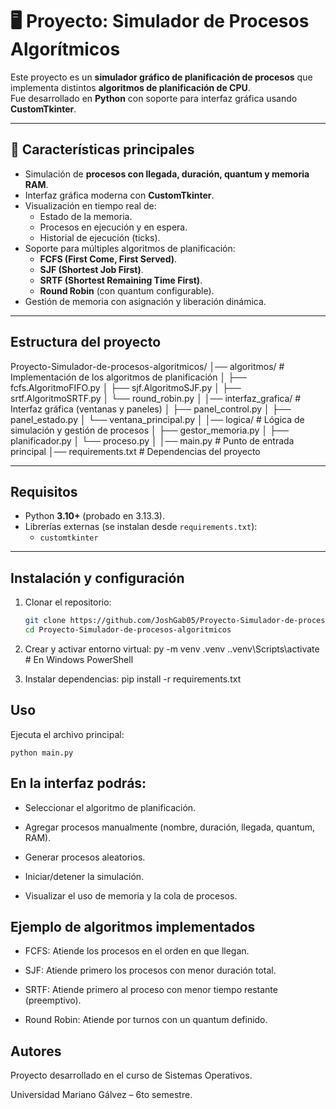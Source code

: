 # 🖥️ Proyecto: Simulador de Procesos Algorítmicos

Este proyecto es un **simulador gráfico de planificación de procesos** que implementa distintos **algoritmos de planificación de CPU**.  
Fue desarrollado en **Python** con soporte para interfaz gráfica usando **CustomTkinter**.

---

## 🚀 Características principales
- Simulación de **procesos con llegada, duración, quantum y memoria RAM**.
- Interfaz gráfica moderna con **CustomTkinter**.
- Visualización en tiempo real de:
  - Estado de la memoria.
  - Procesos en ejecución y en espera.
  - Historial de ejecución (ticks).
- Soporte para múltiples algoritmos de planificación:
  - **FCFS (First Come, First Served)**.
  - **SJF (Shortest Job First)**.
  - **SRTF (Shortest Remaining Time First)**.
  - **Round Robin** (con quantum configurable).
- Gestión de memoria con asignación y liberación dinámica.

---

##  Estructura del proyecto
Proyecto-Simulador-de-procesos-algoritmicos/
│── algoritmos/ # Implementación de los algoritmos de planificación
│ ├── fcfs.AlgoritmoFIFO.py
│ ├── sjf.AlgoritmoSJF.py
│ ├── srtf.AlgoritmoSRTF.py
│ └── round_robin.py
│
│── interfaz_grafica/ # Interfaz gráfica (ventanas y paneles)
│ ├── panel_control.py
│ ├── panel_estado.py
│ └── ventana_principal.py
│
│── logica/ # Lógica de simulación y gestión de procesos
│ ├── gestor_memoria.py
│ ├── planificador.py
│ └── proceso.py
│
│── main.py # Punto de entrada principal
│── requirements.txt # Dependencias del proyecto


---

##  Requisitos
- Python **3.10+** (probado en 3.13.3).
- Librerías externas (se instalan desde `requirements.txt`):
  - `customtkinter`

---

##  Instalación y configuración
1. Clonar el repositorio:
   ```bash
   git clone https://github.com/JoshGab05/Proyecto-Simulador-de-procesos-algoritmicos.git
   cd Proyecto-Simulador-de-procesos-algoritmicos

2. Crear y activar entorno virtual:
    py -m venv .venv
    .\.venv\Scripts\activate   # En Windows PowerShell

3. Instalar dependencias:
    pip install -r requirements.txt

## Uso

Ejecuta el archivo principal:

    python main.py

## En la interfaz podrás:

- Seleccionar el algoritmo de planificación.

- Agregar procesos manualmente (nombre, duración, llegada, quantum, RAM).

- Generar procesos aleatorios.

- Iniciar/detener la simulación.

- Visualizar el uso de memoria y la cola de procesos.

## Ejemplo de algoritmos implementados

- FCFS: Atiende los procesos en el orden en que llegan.

- SJF: Atiende primero los procesos con menor duración total.

- SRTF: Atiende primero al proceso con menor tiempo restante (preemptivo).

- Round Robin: Atiende por turnos con un quantum definido.

## Autores

Proyecto desarrollado en el curso de Sistemas Operativos.

Universidad Mariano Gálvez – 6to semestre.

